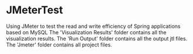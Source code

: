 # JMeterTest
Using JMeter to test the read and write efficiency of Spring applications based on MySQL
The 'Visualization Results' folder contains all the visualization results.
The 'Run Output' folder contains all the output jtl files.
The 'Jmeter' folder contains all project files.
